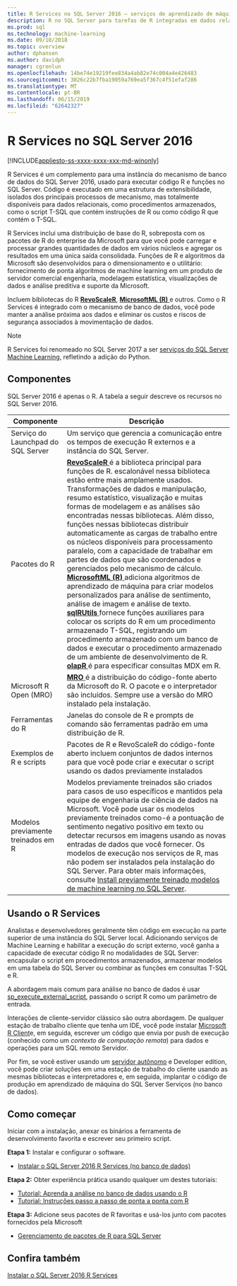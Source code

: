 ```yaml
---
title: R Services no SQL Server 2016 – serviços de aprendizado de máquina do SQL Server
description: R no SQL Server para tarefas de R integradas em dados relacionais, incluindo a ciência de dados e modelagem estatística, análise preditiva, visualização de dados e muito mais.
ms.prod: sql
ms.technology: machine-learning
ms.date: 09/10/2018
ms.topic: overview
author: dphansen
ms.author: davidph
manager: cgronlun
ms.openlocfilehash: 14be74e19219fee834a4ab82e74c004a4e426483
ms.sourcegitcommit: 3026c22b7fba19059a769ea5f367c4f51efaf286
ms.translationtype: MT
ms.contentlocale: pt-BR
ms.lasthandoff: 06/15/2019
ms.locfileid: "62642327"
---
```

# <a name="r-services-in-sql-server-2016"></a>R Services no SQL Server 2016
[!INCLUDE[appliesto-ss-xxxx-xxxx-xxx-md-winonly](../../includes/appliesto-ss-xxxx-xxxx-xxx-md-winonly.md)]

R Services é um complemento para uma instância do mecanismo de banco de dados do SQL Server 2016, usado para executar código R e funções no SQL Server. Código é executado em uma estrutura de extensibilidade, isolados dos principais processos de mecanismo, mas totalmente disponíveis para dados relacionais, como procedimentos armazenados, como o script T-SQL que contém instruções de R ou como código R que contém o T-SQL. 

R Services inclui uma distribuição de base do R, sobreposta com os pacotes de R do enterprise da Microsoft para que você pode carregar e processar grandes quantidades de dados em vários núcleos e agregar os resultados em uma única saída consolidada. Funções de R e algoritmos da Microsoft são desenvolvidos para o dimensionamento e o utilitário: fornecimento de ponta algoritmos de machine learning em um produto de servidor comercial engenharia, modelagem estatística, visualizações de dados e análise preditiva e suporte da Microsoft. 

Incluem bibliotecas do R [ **RevoScaleR**](ref-r-revoscaler.md), [ **MicrosoftML (R)** ](ref-r-microsoftml.md)e outros. Como o R Services é integrado com o mecanismo de banco de dados, você pode manter a análise próxima aos dados e eliminar os custos e riscos de segurança associados à movimentação de dados.

> [!Note]
> R Services foi renomeado no SQL Server 2017 a ser [serviços do SQL Server Machine Learning](../what-is-sql-server-machine-learning.md), refletindo a adição do Python.

## <a name="components"></a>Componentes

SQL Server 2016 é apenas o R. A tabela a seguir descreve os recursos no SQL Server 2016.

| Componente | Descrição |
|-----------|-------------|
| Serviço do Launchpad do SQL Server | Um serviço que gerencia a comunicação entre os tempos de execução R externos e a instância do SQL Server. |
| Pacotes do R | [**RevoScaleR** ](ref-r-revoscaler.md) é a biblioteca principal para funções de R. escalonável nessa biblioteca estão entre mais amplamente usados. Transformações de dados e manipulação, resumo estatístico, visualização e muitas formas de modelagem e as análises são encontradas nessas bibliotecas. Além disso, funções nessas bibliotecas distribuir automaticamente as cargas de trabalho entre os núcleos disponíveis para processamento paralelo, com a capacidade de trabalhar em partes de dados que são coordenados e gerenciados pelo mecanismo de cálculo.  <br/>[**MicrosoftML (R)** ](ref-r-microsoftml.md) adiciona algoritmos de aprendizado de máquina para criar modelos personalizados para análise de sentimento, análise de imagem e análise de texto. <br/>[**sqlRUtils** ](ref-r-sqlrutils.md) fornece funções auxiliares para colocar os scripts do R em um procedimento armazenado T-SQL, registrando um procedimento armazenado com um banco de dados e executar o procedimento armazenado de um ambiente de desenvolvimento de R.<br/>[**olapR** ](ref-r-olapr.md) é para especificar consultas MDX em R.|
| Microsoft R Open (MRO) | [**MRO** ](https://mran.microsoft.com/open) é a distribuição do código-fonte aberto da Microsoft do R. O pacote e o interpretador são incluídos. Sempre use a versão do MRO instalado pela instalação. |
| Ferramentas do R | Janelas do console de R e prompts de comando são ferramentas padrão em uma distribuição de R.  |
| Exemplos de R e scripts |  Pacotes de R e RevoScaleR do código-fonte aberto incluem conjuntos de dados internos para que você pode criar e executar o script usando os dados previamente instalados |
| Modelos previamente treinados em R | Modelos previamente treinados são criados para casos de uso específicos e mantidos pela equipe de engenharia de ciência de dados na Microsoft. Você pode usar os modelos previamente treinados como-é a pontuação de sentimento negativo positivo em texto ou detectar recursos em imagens usando as novas entradas de dados que você fornecer. Os modelos de execução nos serviços de R, mas não podem ser instalados pela instalação do SQL Server. Para obter mais informações, consulte [Install previamente treinado modelos de machine learning no SQL Server](../install/sql-pretrained-models-install.md). |

## <a name="using-r-services"></a>Usando o R Services

Analistas e desenvolvedores geralmente têm código em execução na parte superior de uma instância do SQL Server local. Adicionando serviços de Machine Learning e habilitar a execução do script externo, você ganha a capacidade de executar código R no modalidades de SQL Server: encapsular o script em procedimentos armazenados, armazenar modelos em uma tabela do SQL Server ou combinar as funções em consultas T-SQL e R.

A abordagem mais comum para análise no banco de dados é usar [sp_execute_external_script](../../relational-databases/system-stored-procedures/sp-execute-external-script-transact-sql.md), passando o script R como um parâmetro de entrada.

Interações de cliente-servidor clássico são outra abordagem. De qualquer estação de trabalho cliente que tenha um IDE, você pode instalar [Microsoft R Client](https://docs.microsoft.com/machine-learning-server/r-client/what-is-microsoft-r-client)e, em seguida, escrever um código que envia por push de execução (conhecido como um *contexto de computação remota*) para dados e operações para um SQL remoto Servidor. 

Por fim, se você estiver usando um [servidor autônomo](r-server-standalone.md) e Developer edition, você pode criar soluções em uma estação de trabalho do cliente usando as mesmas bibliotecas e interpretadores e, em seguida, implantar o código de produção em aprendizado de máquina do SQL Server Serviços (no banco de dados). 

## <a name="how-to-get-started"></a>Como começar

Iniciar com a instalação, anexar os binários a ferramenta de desenvolvimento favorita e escrever seu primeiro script.

**Etapa 1:** Instalar e configurar o software. 

+ [Instalar o SQL Server 2016 R Services (no banco de dados)](../install/sql-r-services-windows-install.md)

**Etapa 2:** Obter experiência prática usando qualquer um destes tutoriais:

+ [Tutorial: Aprenda a análise no banco de dados usando o R](../tutorials/sqldev-in-database-r-for-sql-developers.md)
+ [Tutorial: Instruções passo a passo de ponta a ponta com R](../tutorials/walkthrough-data-science-end-to-end-walkthrough.md)

**Etapa 3:** Adicione seus pacotes de R favoritas e usá-los junto com pacotes fornecidos pela Microsoft

+ [Gerenciamento de pacotes de R para SQL Server](install-additional-r-packages-on-sql-server.md)


## <a name="see-also"></a>Confira também

 [Instalar o SQL Server 2016 R Services](../install/sql-r-services-windows-install.md)
